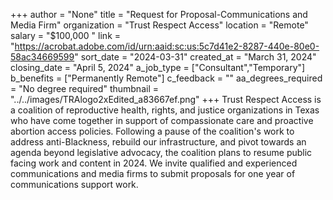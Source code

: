 +++
author = "None"
title = "Request for Proposal-Communications and Media Firm"
organization = "Trust Respect Access"
location = "Remote"
salary = "$100,000 "
link = "https://acrobat.adobe.com/id/urn:aaid:sc:us:5c7d41e2-8287-440e-80e0-58ac34669599"
sort_date = "2024-03-31"
created_at = "March 31, 2024"
closing_date = "April 5, 2024"
a_job_type = ["Consultant","Temporary"]
b_benefits = ["Permanently Remote"]
c_feedback = ""
aa_degrees_required = "No degree required"
thumbnail = "../../images/TRAlogo2xEdited_a83667ef.png"
+++
Trust Respect Access is a coalition of reproductive health, rights, and justice organizations in Texas who have come together in support of compassionate care and proactive abortion access policies. Following a pause of the coalition's work to address anti-Blackness, rebuild our infrastructure, and pivot towards an agenda beyond legislative advocacy, the coalition plans to resume public facing work and content in 2024. We invite qualified and experienced communications and media firms to submit proposals for one year of communications support work. 